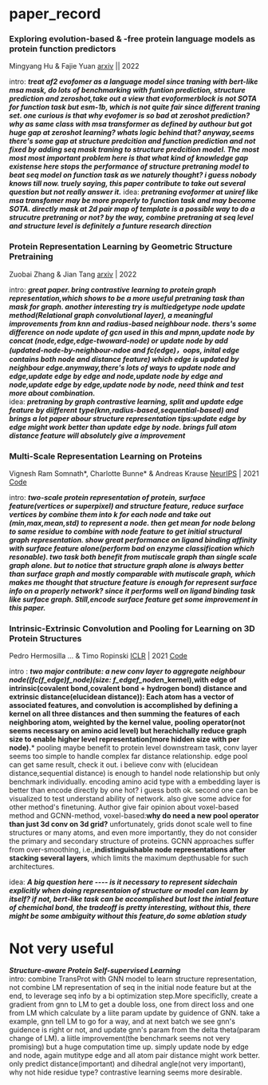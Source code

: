 # paper_record


###  **Exploring evolution-based & -free protein language models as protein function predictors**  

Mingyang Hu & Fajie Yuan   [arxiv](https://arxiv.org/abs/2206.06583) || 2022

intro: ***treat af2 evofomer as a language model since traning with bert-like msa mask, do lots of benchmarking with funtion prediction, structure prediction and zeroshot,take out a view that evoformerblock is not SOTA for function task but esm-1b, which is not quite fair since different traning set. one curious is that why evofomer is so bad at zeroshot prediction? why as same class with msa transformer as defined by authour but got huge gap at zeroshot learning? whats logic behind that?     anyway,seems there's some gap at structure predcition and function prediction and not fixed by adding seq mask traning to structure predcition model. The most most most important problem here is that what kind of knowledge gap existense here stops the performance of structure pretraning model to beat seq model on function task as we naturely thought? i guess nobody knows till now. truely saying, this paper contribute to take out several question but not really answer it.***
idea: ***pretraning evoformer at uniref like msa transfomer may be more properly to function task and may become SOTA. directly mask at 2d pair map of template is a possible way to do a strucutre pretraning or not? by the way, combine pretraning at seq level and structure level is definitely a funture research direction***

###  **Protein Representation Learning by Geometric Structure Pretraining**

Zuobai Zhang & Jian Tang [arxiv](https://arxiv.org/abs/2203.06125) | 2022

intro: ***great paper. bring contrastive learning to protein graph representation,which shows to be a more useful pretraning task than mask for graph. another interesting try is multiedgetype node update method(Relational graph convolutional layer), a meaningful improvements from knn and radius-based neighbour node. thers's some difference on node update of gcn used in this and mpnn,update node by concat (node,edge,edge-twoward-node) or update node by add (updated-node-by-neighbour-ndoe and fc(edge)，oops, inital edge contains both node and distance feature) which edge is updated by neighbour edge.anymway,there's lots of ways to update node and edge,update edge by edge and node,update node by edge and node,update edge by edge,update node by node, need think and test more about combination.***  
idea: ***pretraning by graph contrastive learning, split and update edge feature by diifferent type(knn,radius-based,sequential-based) and brings a lot paper abour structure representation tips:update edge by edge might work better than update edge by node. brings full atom distance feature will absolutely give a improvement***

### **Multi-Scale Representation Learning on Proteins**
  
Vignesh Ram Somnath*, Charlotte Bunne* & Andreas Krause [NeurIPS](https://openreview.net/forum?id=-xEk43f_EO6) | 2021 [Code](https://github.com/vsomnath/holoprot)
  
intro: ***two-scale protein representation of protein, surface feature(vertices or superpixel) and structure feature, reduce surface vertices by combine them into k for each node and take out (min,max,mean,std) to represent a node. then get mean for node belong to same residue to combine with node feature to get initial structural graph representation. show great performance on ligand binding affinity with surface feature alone(perform bad on enzyme classification which resonable). two task both benefit from mutiscale graph than single scale graph alone. but to notice that structure graph alone is always better than surface graph and mostly comparable with mutiscale graph, which makes me thought that structure feature is enough for represent surface info on a properly network? since it performs well on ligand binding task like surface graph. Still,encode surface feature get some improvement in this paper.***   

### **Intrinsic-Extrinsic Convolution and Pooling for Learning on 3D Protein Structures**

Pedro Hermosilla ... & Timo Ropinski [ICLR](https://openreview.net/forum?id=l0mSUROpwY) | 2021 [Code](https://github.com/phermosilla/IEConv_proteins)  

intro : ***two major contribute: a new conv layer to aggregate neighbour node((fc(f_edge)*f_node)(size: f_edge*f_node*n_kernel),with edge of intrinsic(covalent bond,covalent bond + hydrogen bond) distance and extrinsic distance(elucidean distance)): Each atom has a vector of associated features, and convolution is accomplished by defining a kernel on all three distances and then summing the features of each neighboring atom, weighted by the kernel value, pooling operator(not seems necessary on amino acid level) but herachichally reduce graph size to enable higher level representation(more hidden size with per node).*** pooling maybe benefit to protein level downstream task, conv layer seems too simple to handle complex far distance relationship. edge pool can get same result, check it out.  i believe conv with (elucidean distance,sequential distance) is enough to handel node relationship but only benchmark individually. encoding amino acid type with a embedding layer is better than encode directly by one hot? i guess both ok. second one can be visualized to test understand ability of network. also give some advice for other method's finetuning. Author give fair opinion about voxel-based method and GCNN-method, voxel-based:**why do need a new pool operator than just 3d conv on 3d grid?** unfortunately, grids donot scale well to fine structures or many atoms, and even more importantly, they do not consider the primary and secondary structure of proteins. GCNN approaches suffer from over-smoothing, i.e.,**indistinguishable node representations after stacking several layers**, which limits the maximum depthusable for such architectures.    

idea: ***A big question here ---- is it necessary to represent sidechain explicitly when doing representaion of structure or model can learn by itself? if not, bert-like task can be accomplished but lost the intial feature of chemichal bond, the tradeoff is pretty interesting, without this, there might be some ambiguity without this feature,do some ablation study***

# Not very useful

***Structure-aware Protein Self-supervised Learning***   
intro: combine TransProt with GNN model to learn structure representation, not combine LM representation of seq in the initial node feature but at the end, to leverage seq info by a bi optimization step.More specificlly, create a gradient from gnn to LM to get a double loss, one from direct loss and one from LM which calculate by a liite param update by guidence of GNN. take a example, gnn tell LM to go for a way, and at next batch we see gnn's guidence is right or not, and update gnn's param from the delta theta(param change of LM). a liitle improvement(the benchmark seems not very promising) but a huge computation time up. simply update node by edge and node, again mutitype edge and all atom pair distance might work better. only predict distance(important) and dihedral angle(not very important), why not hide residue type? contrastive learning seems more desirable.   




